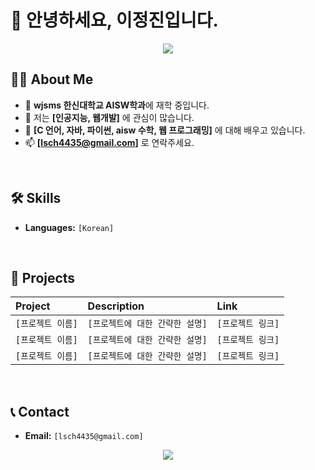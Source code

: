 # 👋 안녕하세요, 이정진입니다.

<p align="center">
  <img src="https://capsule-render.vercel.app/api?type=waving&color=auto&height=200&section=header&text=Jeongjin's%20Profile&fontSize=90" />
</p>

## 👨‍💻 About Me

- 🏫 **wjsms 한신대학교 AISW학과**에 재학 중입니다.
- 🌱 저는 **[인공지능, 웹개발]** 에 관심이 많습니다.
- 🤔 **[C 언어, 자바, 파이썬, aisw 수학, 웹 프로그래밍]** 에 대해 배우고 있습니다.
- 📫 **[lsch4435@gmail.com]** 로 연락주세요.

<br/>

## 🛠️ Skills

*   **Languages:** `[Korean]`
  

<br/>

## 📂 Projects

| Project | Description | Link |
| :--- | :--- | :--- |
| `[프로젝트 이름]` | `[프로젝트에 대한 간략한 설명]` | `[프로젝트 링크]` |
| `[프로젝트 이름]` | `[프로젝트에 대한 간략한 설명]` | `[프로젝트 링크]` |
| `[프로젝트 이름]` | `[프로젝트에 대한 간략한 설명]` | `[프로젝트 링크]` |

<br/>

## 📞 Contact

- **Email:** `[lsch4435@gmail.com]`


<p align="center">
  <img src="https://capsule-render.vercel.app/api?type=waving&color=auto&height=150&section=footer"/>
</p>


<!--
**lsch4435-code/lsch4435-code** is a ✨ _special_ ✨ repository because its `README.md` (this file) appears on your GitHub profile.

Here are some ideas to get you started:

- 🔭 I’m currently working on ...
- 🌱 I’m currently learning ...
- 👯 I’m looking to collaborate on ...
- 🤔 I’m looking for help with ...
- 💬 Ask me about ...
- 📫 How to reach me: ...
- 😄 Pronouns: ...
- ⚡ Fun fact: ...
-->
